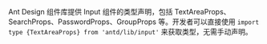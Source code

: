 Ant Design 组件库提供 Input 组件的类型声明，包括 TextAreaProps、SearchProps、PasswordProps、GroupProps 等。开发者可以直接使用 `import type {TextAreaProps} from 'antd/lib/input'` 来获取类型，无需手动声明。
